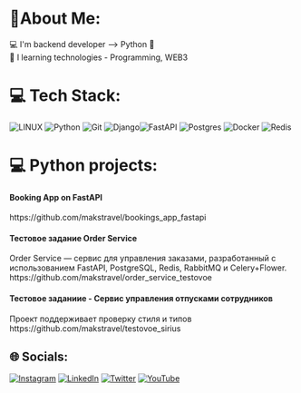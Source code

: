 # 💫About Me:
💻 I'm backend developer --> Python 🐍<br>👀 I learning technologies - Programming, WEB3<br>

# 💻 Tech Stack:
 ![LINUX](https://img.shields.io/badge/Linux-FCC624?style=for-the-badge&logo=linux&logoColor=black) ![Python](https://img.shields.io/badge/python-3670A0?style=for-the-badge&logo=python&logoColor=ffdd54) ![Git](https://img.shields.io/badge/Git-red?style=for-the-badge&logo=git&logoColor=white) ![Django](https://img.shields.io/badge/django-%23092E20.svg?style=for-the-badge&logo=django&logoColor=white)![FastAPI](https://img.shields.io/badge/FastAPI-005571?style=for-the-badge&logo=fastapi) ![Postgres](https://img.shields.io/badge/postgres-%23316192.svg?style=for-the-badge&logo=postgresql&logoColor=white) ![Docker](https://img.shields.io/badge/docker-%230db7ed.svg?style=for-the-badge&logo=docker&logoColor=white) ![Redis](https://img.shields.io/badge/redis-%23DD0031.svg?style=for-the-badge&logo=redis&logoColor=white) 

# 💻 Python projects:
<h4>Booking App on FastAPI</h4>
https://github.com/makstravel/bookings_app_fastapi

<h4>Тестовое задание Order Service</h4>
Order Service — сервис для управления заказами, разработанный с использованием FastAPI, PostgreSQL, Redis, RabbitMQ и Celery+Flower.
https://github.com/makstravel/order_service_testovoe

<h4>Тестовое заданиие - Сервис управления отпусками сотрудников</h4>
Проект поддерживает проверку стиля и типов
https://github.com/makstravel/testovoe_sirius


## 🌐 Socials:
[![Instagram](https://img.shields.io/badge/Instagram-%23E4405F.svg?logo=Instagram&logoColor=white)](https://instagram.com/maks_travel) [![LinkedIn](https://img.shields.io/badge/LinkedIn-%230077B5.svg?logo=linkedin&logoColor=white)](https://linkedin.com/in/makstravel) [![Twitter](https://img.shields.io/badge/Twitter-%231DA1F2.svg?logo=Twitter&logoColor=white)](https://twitter.com/@maks_travel) [![YouTube](https://img.shields.io/badge/YouTube-%23FF0000.svg?logo=YouTube&logoColor=white)](https://youtube.com/@maks_travel) 



<!-- Proudly created with GPRM ( https://gprm.itsvg.in ) -->
